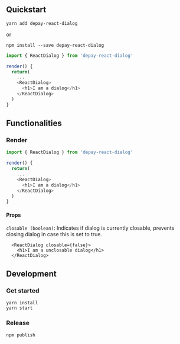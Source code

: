 ## Quickstart

```
yarn add depay-react-dialog
```

or 

```
npm install --save depay-react-dialog
```

```javascript
import { ReactDialog } from 'depay-react-dialog'

render() {
  return(
    ...
    <ReactDialog>
      <h1>I am a dialog</h1>
    </ReactDialog>
  )
}
```

## Functionalities

### Render

```javascript
import { ReactDialog } from 'depay-react-dialog'

render() {
  return(
    ...
    <ReactDialog>
      <h1>I am a dialog</h1>
    </ReactDialog>
  )
}
```

#### Props

`closable (boolean)`: Indicates if dialog is currently closable, prevents closing dialog in case this is set to true.

```
  <ReactDialog closable={false}>
    <h1>I am a unclosable dialog</h1>
  </ReactDialog>
```

## Development

### Get started

```
yarn install
yarn start
```

### Release

```
npm publish
```
